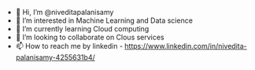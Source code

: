 - 👋 Hi, I’m @niveditapalanisamy
- 👀 I’m interested in Machine Learning and Data science
- 🌱 I’m currently learning Cloud computing
- 💞️ I’m looking to collaborate on Clous services
- 📫 How to reach me by linkedin - https://www.linkedin.com/in/nivedita-palanisamy-4255631b4/

<!---
niveditapalanisamy/niveditapalanisamy is a ✨ special ✨ repository because its `README.md` (this file) appears on your GitHub profile.
You can click the Preview link to take a look at your changes.
--->
